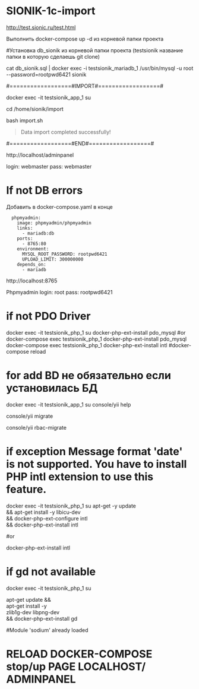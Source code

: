 # SIONIK-1c-import

http://test.sionic.ru/test.html

Выполнить docker-compose up -d из корневой папки проекта

#Установка db_sionik из корневой папки проекта (testsionik название папки в которую сделаешь git clone)

cat db_sionik.sql | docker exec -i testsionik_mariadb_1 /usr/bin/mysql -u root --password=rootpwd6421 sionik


#==================#IMPORT#==================#

docker exec -it testsionik_app_1 su

cd /home/sionik/import

bash import.sh 

> Data import completed successfully!

#==================#END#==================#


http://localhost/adminpanel

login: webmaster
pass: webmaster

# If not DB errors

Добавить в docker-compose.yaml в конце 
```
  phpmyadmin:
    image: phpmyadmin/phpmyadmin
    links: 
      - mariadb:db
    ports:
      - 8765:80
    environment:
      MYSQL_ROOT_PASSWORD: rootpwd6421
      UPLOAD_LIMIT: 300000000
    depends_on:
      - mariadb
```
http://localhost:8765

Phpmyadmin 
login: root
pass: rootpwd6421

# if not PDO Driver
docker exec -it testsionik_php_1 su
docker-php-ext-install pdo_mysql
#or
docker-compose exec testsionik_php_1 docker-php-ext-install pdo_mysql
docker-compose exec testsionik_php_1 docker-php-ext-install intl
#docker-compose reload 

# for add BD не обязательно если установилась  БД 
docker exec -it testsionik_app_1 su
 console/yii help

 console/yii migrate

 console/yii rbac-migrate

# if exception Message format 'date' is not supported. You have to install PHP intl extension to use this feature.
docker exec -it testsionik_php_1 su
apt-get -y update \
    && apt-get install -y libicu-dev\
    && docker-php-ext-configure intl \
    && docker-php-ext-install intl

#or 

docker-php-ext-install intl

# if gd not available 
docker exec -it testsionik_php_1 su

apt-get update && \
    apt-get install -y \
        zlib1g-dev libpng-dev\
    && docker-php-ext-install gd

#Module 'sodium' already loaded

# RELOAD DOCKER-COMPOSE stop/up PAGE LOCALHOST/ ADMINPANEL 

